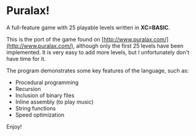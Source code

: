 Puralax!
========
A full-feature game with 25 playable levels written in **XC=BASIC**.

This is the port of the game found on [http://www.puralax.com/](http://www.puralax.com/), although only the first 25 levels have been implemented. It is very easy to add more levels, but I unfortunately don't have time for it.

The program demonstrates some key features of the language, such as:

- Procedural programming
- Recursion
- Inclusion of binary files
- Inline assembly (to play music)
- String functions
- Speed optimization

Enjoy!
